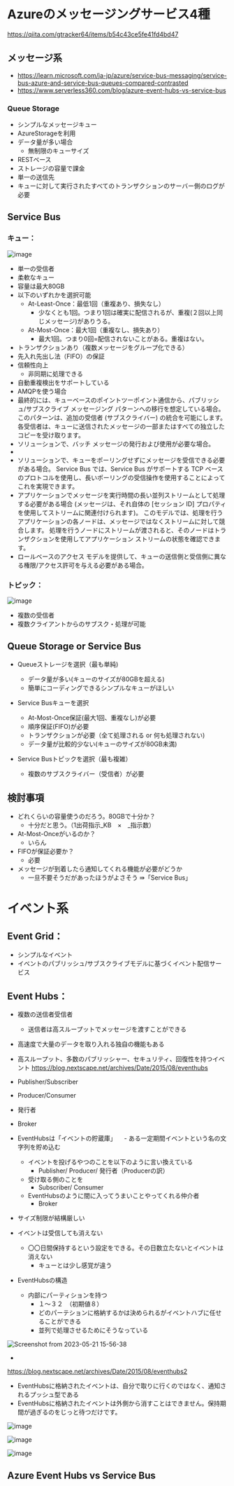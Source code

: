 # Azureのメッセージングサービス4種
https://qiita.com/gtracker64/items/b54c43ce5fe41fd4bd47


## メッセージ系
- https://learn.microsoft.com/ja-jp/azure/service-bus-messaging/service-bus-azure-and-service-bus-queues-compared-contrasted
- https://www.serverless360.com/blog/azure-event-hubs-vs-service-bus

### Queue Storage
- シンプルなメッセージキュー
- AzureStorageを利用
- データ量が多い場合
  - 無制限のキューサイズ
- RESTベース
- ストレージの容量で課金
- 単一の送信先
- キューに対して実行されたすべてのトランザクションのサーバー側のログが必要


## Service Bus
### キュー：
![image](https://github.com/roshiwata/learn-memo/assets/58873037/44ced4f1-f5b1-460b-8199-4052dc2b1a5d)

- 単一の受信者
- 柔軟なキュー
- 容量は最大80GB
- 以下のいずれかを選択可能
  - At-Least-Once：最低1回（重複あり、損失なし）
    - 少なくとも1回。つまり1回は確実に配信されるが、重複(２回以上同じメッセージ)がありうる。
  - At-Most-Once：最大1回（重複なし、損失あり）
    - 最大1回。つまり0回=配信されないことがある。重複はない。
- トランザクションあり（複数メッセージをグループ化できる）
- 先入れ先出し法（FIFO）の保証
- 信頼性向上
  - 非同期に処理できる
- 自動重複検出をサポートしている
- AMQPを使う場合
- 最終的には、キューベースのポイントツーポイント通信から、パブリッシュ/サブスクライブ メッセージング パターンへの移行を想定している場合。 このパターンは、追加の受信者 (サブスクライバー) の統合を可能にします。 各受信者は、キューに送信されたメッセージの一部またはすべての独立したコピーを受け取ります。
- ソリューションで、バッチ メッセージの発行および使用が必要な場合。
- 
- ソリューションで、キューをポーリングせずにメッセージを受信できる必要がある場合。 Service Bus では、Service Bus がサポートする TCP ベースのプロトコルを使用し、長いポーリングの受信操作を使用することによってこれを実現できます。
- アプリケーションでメッセージを実行時間の長い並列ストリームとして処理する必要がある場合 (メッセージは、それ自体の [セッション ID] プロパティを使用してストリームに関連付けられます)。 このモデルでは、処理を行うアプリケーションの各ノードは、メッセージではなくストリームに対して競合します。 処理を行うノードにストリームが渡されると、そのノードはトランザクションを使用してアプリケーション ストリームの状態を確認できます。
- ロールベースのアクセス モデルを提供して、キューの送信側と受信側に異なる権限/アクセス許可を与える必要がある場合。


### トピック：
![image](https://github.com/roshiwata/learn-memo/assets/58873037/79b11ba0-17fb-4172-9416-81c03fccd913)

- 複数の受信者
- 複数クライアントからのサブスク・処理が可能

## Queue Storage or Service Bus
- Queueストレージを選択（最も単純)
  - データ量が多い(キューのサイズが80GBを超える)
  - 簡単にコーディングできるシンプルなキューがほしい

- Service Busキューを選択
  - At-Most-Once保証(最大1回、重複なし)が必要
  - 順序保証(FIFO)が必要
  - トランザクションが必要（全て処理される or 何も処理されない)
  - データ量が比較的少ない(キューのサイズが80GB未満)

- Service Busトピックを選択（最も複雑）
  - 複数のサブスクライバー（受信者）が必要


## 検討事項
- どれくらいの容量使うのだろう。80GBで十分か？
  - 十分だと思う。（1出荷指示_KB　×　_指示数）
- At-Most-Onceがいるのか？
  - いらん
- FIFOが保証必要か？
  - 必要
- メッセージが到着したら通知してくれる機能が必要がどうか
  - 一旦不要そうだがあったほうがよさそう
⇛「Service Bus」


# イベント系
## Event Grid：
- シンプルなイベント
- イベントのパブリッシュ/サブスクライブモデルに基づくイベント配信サービス

## Event Hubs：
  - 複数の送信者受信者
    - 送信者は高スループットでメッセージを渡すことができる
  - 高速度で大量のデータを取り入れる独自の機能もある
- 高スループット、多数のパブリッシャー、セキュリティ、回復性を持つイベント
https://blog.nextscape.net/archives/Date/2015/08/eventhubs

- Publisher/Subscriber
- Producer/Consumer
- 発行者
- Broker

- EventHubsは「イベントの貯蔵庫」
　- ある一定期間イベントという名の文字列を貯め込む
    - イベントを投げるやつのことを以下のように言い換えている
      - Publisher/ Producer/ 発行者（Producerの訳）
    - 受け取る側のことを
      - Subscriber/ Consumer
    - EventHubsのように間に入ってうまいことやってくれる仲介者
      - Broker
- サイズ制限が結構厳しい
- イベントは受信しても消えない
  - 〇〇日間保持するという設定をできる。その日数立たないとイベントは消えない
    - キューとは少し感覚が違う

- EventHubsの構造
  - 内部にパーティションを持つ
    - １〜３２　（初期値８）
    - どのパーテションに格納するかは決められるがイベントハブに任せることができる
    - 並列で処理させるためにそうなっている

![Screenshot from 2023-05-21 15-56-38](https://github.com/roshiwata/learn-memo/assets/58873037/3a8085ff-f64a-47de-a6f6-607c94cec889)

- 
https://blog.nextscape.net/archives/Date/2015/08/eventhubs2

- EventHubsに格納されたイベントは、自分で取りに行くのではなく、通知されるプッシュ型である
- EventHubsに格納されたイベントは外側から消すことはできません。保持期間が過ぎるのをじっと待つだけです。

![image](https://github.com/roshiwata/learn-memo/assets/58873037/c38d1389-1f99-41af-8b07-4ecbf0da0b55)

![image](https://github.com/roshiwata/learn-memo/assets/58873037/4105f355-c06c-4841-82cd-0623ae29cb98)

![image](https://github.com/roshiwata/learn-memo/assets/58873037/75ed14e0-cd47-4792-a7dc-217532087407)


## Azure Event Hubs vs Service Bus
